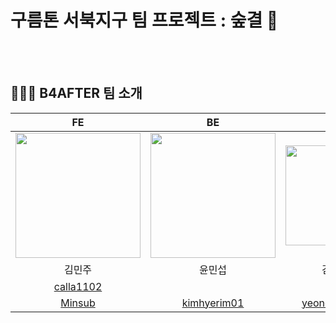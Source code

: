 # 구름톤 서북지구 팀 프로젝트 : 숲결 🌿


<br><br>

## 👨‍👨‍👧 B4AFTER 팀 소개

|                                                               FE                                                                |                                       BE                                        |                                        BE                                         |                                       BE                                        |                                       BE                                        |                                                             
|:-------------------------------------------------------------------------------------------------------------------------------:|:-------------------------------------------------------------------------------:|:---------------------------------------------------------------------------------:|:-------------------------------------------------------------------------------:|:-------------------------------------------------------------------------------:|
| <img src="https://avatars.githubusercontent.com/u/183798149?v=4" width="200"/>  | <img src="https://avatars.githubusercontent.com/u/75060858?s=400&u=4917b902ce67c045926c2dcc84052a307ef7b615&v=4" width="200" /> |  <img src="https://avatars.githubusercontent.com/u/163461154?v=4" width="160">  |  <img src="https://avatars.githubusercontent.com/u/127640204?v=4" width="160" />  | <img src="https://avatars.githubusercontent.com/u/158552165?v=4" width="180" />  |  
|                                       김민주                                       |                                                                윤민섭                                                               |                                       김혜림                                       |                                        박채연                                        |                                       박세웅                                       |
|                   [calla1102](https://github.com/calla1102)                   | 
                                             [Minsub](https://github.com/minsubyun1)                                             |                  [kimhyerim01](https://github.com/kimhyerim01)                  |                  [yeonchaepark](https://github.com/yeonchaepark)                  |                    [hardwoong](https://github.com/hardwoong)                    |
